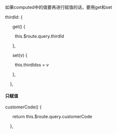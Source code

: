 如果computed中的值要再进行赋值的话，要用get和set



thirdId: {

      get() {

        this.$route.query.thirdId

      },

      set(v) {

        this.thirdIdss = v

      },

    },

#### 只赋值

customerCode() {

      return this.$route.query.customerCode

    },

